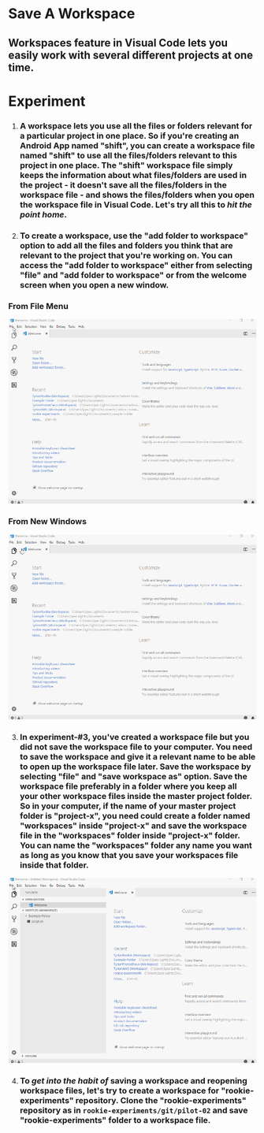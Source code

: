 # **Save A Workspace**

## Workspaces feature in Visual Code lets you easily work with several different projects at one time. 

# **Experiment**

1. ### A workspace lets you use all the files or folders relevant for a particular project in one place. So if you're creating an Android App named "shift", you can create a workspace file named "shift" to use all the files/folders relevant to this project in one place. The "shift" workspace file simply keeps the information about what files/folders are used in the project - it doesn't save all the files/folders in the workspace file - and shows the files/folders when you open the workspace file in Visual Code. Let's try all this to _**hit the point home**_.

2. ### To create a workspace, use the "add folder to workspace" option to add all the files and folders you think that are relevant to the project that you're working on. You can access the "add folder to workspace" either from selecting "file" and "add folder to workspace" or from the welcome screen when you open a new window. 

### **From File Menu**

![](../images/pilot-04/file-menu-workspace.gif)

### **From New Windows**

![](../images/pilot-04/new-window-workspace.gif)

3. ### In experiment-#3, you've created a workspace file but you did not save the workspace file to your computer. You need to save the workspace and give it a relevant name to be able to open up the workspace file later. Save the workspace by selecting "file" and "save workspace as" option. Save the workspace file preferably in a folder where you keep all your other workspace files inside the master project folder. So in your computer, if the name of your master project folder is "project-x", you need could create a folder named "workspaces" inside "project-x" and save the workspace file in the "workspaces" folder inside "project-x" folder. You can name the "workspaces" folder any name you want as long as you know that you save your workspaces file inside that folder. 

![](../images/pilot-04/save-workspace.gif)


4. ### To _**get into the habit of**_ saving a workspace and reopening workspace files, let's try to create a workspace for "rookie-experiments" repository. Clone the "rookie-experiments" repository as in `rookie-experiments/git/pilot-02` and save "rookie-experiments" folder to a workspace file. 

